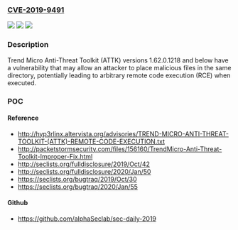 ### [CVE-2019-9491](https://cve.mitre.org/cgi-bin/cvename.cgi?name=CVE-2019-9491)
![](https://img.shields.io/static/v1?label=Product&message=Trend%20Micro%20Anti-Threat%20Toolkit%20(ATTK)&color=blue)
![](https://img.shields.io/static/v1?label=Version&message=n%2Fa&color=blue)
![](https://img.shields.io/static/v1?label=Vulnerability&message=Arbitrary%20RCE&color=brighgreen)

### Description

Trend Micro Anti-Threat Toolkit (ATTK) versions 1.62.0.1218 and below have a vulnerability that may allow an attacker to place malicious files in the same directory, potentially leading to arbitrary remote code execution (RCE) when executed.

### POC

#### Reference
- http://hyp3rlinx.altervista.org/advisories/TREND-MICRO-ANTI-THREAT-TOOLKIT-(ATTK)-REMOTE-CODE-EXECUTION.txt
- http://packetstormsecurity.com/files/156160/TrendMicro-Anti-Threat-Toolkit-Improper-Fix.html
- http://seclists.org/fulldisclosure/2019/Oct/42
- http://seclists.org/fulldisclosure/2020/Jan/50
- https://seclists.org/bugtraq/2019/Oct/30
- https://seclists.org/bugtraq/2020/Jan/55

#### Github
- https://github.com/alphaSeclab/sec-daily-2019

